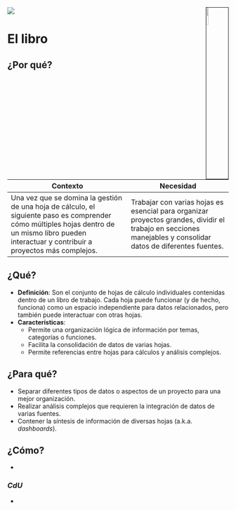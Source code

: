 <img src="../../images/DALL·E-2024-03-11-22.22.25.webp" width="10%" align=right border=1>
<a href="../../README.md"><img src="https://img.shields.io/badge/-Tabla_de_contenidos-000?style=flat&logo=Emlakjet&logoColor=red"></a>

# El libro

## ¿Por qué?

|Contexto|Necesidad|
|-|-|
|Una vez que se domina la gestión de una hoja de cálculo, el siguiente paso es comprender cómo múltiples hojas dentro de un mismo libro pueden interactuar y contribuir a proyectos más complejos.|Trabajar con varias hojas es esencial para organizar proyectos grandes, dividir el trabajo en secciones manejables y consolidar datos de diferentes fuentes.|

## ¿Qué?

- **Definición**: Son el conjunto de hojas de cálculo individuales contenidas dentro de un libro de trabajo. Cada hoja puede funcionar (y de hecho, funciona) como un espacio independiente para datos relacionados, pero también puede interactuar con otras hojas.
- **Características**:
  - Permite una organización lógica de información por temas, categorías o funciones.
  - Facilita la consolidación de datos de varias hojas.
  - Permite referencias entre hojas para cálculos y análisis complejos.

## ¿Para qué?

- Separar diferentes tipos de datos o aspectos de un proyecto para una mejor organización.
- Realizar análisis complejos que requieren la integración de datos de varias fuentes.
- Contener la síntesis de información de diversas hojas (a.k.a. *dashboards*).

## ¿Cómo?

- 

### *CdU*

- 